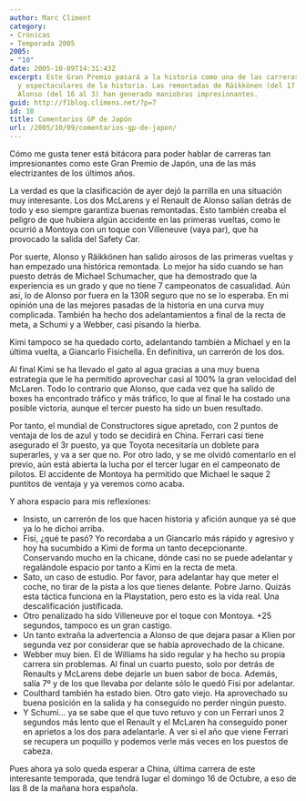 ```yaml
---
author: Marc Climent
category:
- Crónicas
- Temporada 2005
2005:
- "10"
date: 2005-10-09T14:31:43Z
excerpt: Este Gran Premio pasará a la historia como una de las carreras más interesantes
  y espectaculares de la historia. Las remontadas de Räikkönen (del 17 al 1) y de
  Alonso (del 16 al 3) han generado maniobras impresionantes.
guid: http://f1blog.climens.net/?p=7
id: 10
title: Comentarios GP de Japón
url: /2005/10/09/comentarios-gp-de-japon/
---
```


Cómo me gusta tener está bitácora para poder hablar de carreras tan impresionantes como este Gran Premio de Japón, una de las más electrizantes de los últimos años.
  
La verdad es que la clasificación de ayer dejó la parrilla en una situación muy interesante. Los dos McLarens y el Renault de Alonso salían detrás de todo y eso siempre garantiza buenas remontadas. Esto también creaba el peligro de que hubiera algún accidente en las primeras vueltas, como le ocurrió a Montoya con un toque con Villeneuve (vaya par), que ha provocado la salida del Safety Car.

Por suerte, Alonso y Räikkönen han salido airosos de las primeras vueltas y han empezado una histórica remontada. Lo mejor ha sido cuando se han puesto detrás de Michael Schumacher, que ha demostrado que la experiencia es un grado y que no tiene 7 campeonatos de casualidad. Aún así, lo de Alonso por fuera en la 130R seguro que no se lo esperaba. En mi opinión una de las mejores pasadas de la historia en una curva muy complicada. También ha hecho dos adelantamientos a final de la recta de meta, a Schumi y a Webber, casi pisando la hierba.
  
Kimi tampoco se ha quedado corto, adelantando también a Michael y en la última vuelta, a Giancarlo Fisichella. En definitiva, un carrerón de los dos.

Al final Kimi se ha llevado el gato al agua gracias a una muy buena estrategia que le ha permitido aprovechar casi al 100% la gran velocidad del McLaren. Todo lo contrario que Alonso, que cada vez que ha salido de boxes ha encontrado tráfico y más tráfico, lo que al final le ha costado una posible victoria, aunque el tercer puesto ha sido un buen resultado.

Por tanto, el mundial de Constructores sigue apretado, con 2 puntos de ventaja de los de azul y todo se decidirá en China. Ferrari casi tiene asegurado el 3r puesto, ya que Toyota necesitaría un doblete para superarles, y va a ser que no. Por otro lado, y se me olvidó comentarlo en el previo, aún está abierta la lucha por el tercer lugar en el campeonato de pilotos. El accidente de Montoya ha permitido que Michael le saque 2 puntitos de ventaja y ya veremos como acaba.

Y ahora espacio para mis reflexiones:

  * Insisto, un carrerón de los que hacen historia y afición aunque ya sé que ya lo he dichoi arriba.
  * Fisi, ¿qué te pasó? Yo recordaba a un Giancarlo más rápido y agresivo y hoy ha sucumbido a Kimi de forma un tanto decepcionante. Conservando mucho en la chicane, dónde casi no se puede adelantar y regalándole espacio por tanto a Kimi en la recta de meta.
  * Sato, un caso de estudio. Por favor, para adelantar hay que meter el coche, no tirar de la pista a los que tienes delante. Pobre Jarno. Quizás esta táctica funciona en la Playstation, pero esto es la vida real. Una descalificación justificada.
  * Otro penalizado ha sido Villeneuve por el toque con Montoya. +25 segundos, tampoco es un gran castigo.
  * Un tanto extraña la advertencia a Alonso de que dejara pasar a Klien por segunda vez por considerar que se había aprovechado de la chicane.
  * Webber muy bien. El de Williams ha sido regular y ha hecho su propia carrera sin problemas. Al final un cuarto puesto, solo por detrás de Renaults y McLarens debe dejarle un buen sabor de boca. Además, salía 7º y de los que llevaba por delante sólo le quedó Fisi por adelantar.
  * Coulthard también ha estado bien. Otro gato viejo. Ha aprovechado su buena posición en la salida y ha conseguido no perder ningún puesto.
  * Y Schumi&#8230; ya se sabe que el que tuvo retuvo y con un Ferrari unos 2 segundos más lento que el Renault y el McLaren ha conseguido poner en aprietos a los dos para adelantarle. A ver si el año que viene Ferrari se recupera un poquillo y podemos verle más veces en los puestos de cabeza.

Pues ahora ya solo queda esperar a China, última carrera de este interesante temporada, que tendrá lugar el domingo 16 de Octubre, a eso de las 8 de la mañana hora española.